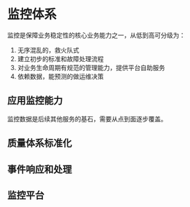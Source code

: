 # 监控体系

监控是保障业务稳定性的核心业务能力之一，从低到高可分级为：

1. 无序混乱的，救火队式
2. 建立初步的标准和故障处理流程
3. 对业务生命周期有规范的管理能力，提供平台自助服务
4. 依赖数据，能预测的做运维决策

## 应用监控能力

监控数据是后续其他服务的基石，需要从点到面逐步覆盖。

## 质量体系标准化

## 事件响应和处理

## 监控平台